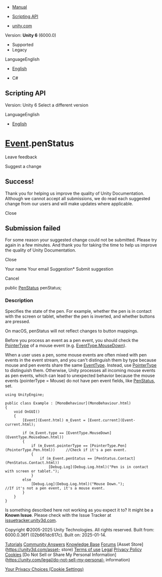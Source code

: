 [ ]()

  * [Manual](../Manual/index.html)
  * [Scripting API](../ScriptReference/index.html)

  * [unity.com](https://unity.com/)

Version: **Unity 6** (6000.0)

  * Supported
  * Legacy

LanguageEnglish

  * [English]()

  * C#

[ ](https://docs.unity3d.com)

## Scripting API

Version: Unity 6 Select a different version

LanguageEnglish

  * [English]()

#  [Event](Event.html).penStatus

Leave feedback

Suggest a change

## Success!

Thank you for helping us improve the quality of Unity Documentation. Although
we cannot accept all submissions, we do read each suggested change from our
users and will make updates where applicable.

Close

## Submission failed

For some reason your suggested change could not be submitted. Please <a>try
again</a> in a few minutes. And thank you for taking the time to help us
improve the quality of Unity Documentation.

Close

Your name Your email Suggestion* Submit suggestion

Cancel

[ ]()

public [PenStatus](PenStatus.html) penStatus;

### Description

Specifies the state of the pen. For example, whether the pen is in contact
with the screen or tablet, whether the pen is inverted, and whether buttons
are pressed.

On macOS, penStatus will not reflect changes to button mappings.  
  
Before you process an event as a pen event, you should check the
[PointerType](PointerType.html) of a mouse event (e.g.
[EventType.MouseDown](EventType.MouseDown.html)).  
  
When a user uses a pen, some mouse events are often mixed with pen events in
the event stream, and you can't distinguish them by type because mouse and pen
events share the same [EventType](EventType.html). Instead, use
[PointerType](PointerType.html) to distinguish them. Otherwise, Unity
processes all incoming mouse events as pen events, which can lead to
unexpected behavior because the mouse events (pointerType = Mouse) do not have
pen event fields, like [PenStatus](PenStatus.html), set.

    
    
    using UnityEngine;  
      
    public class Example : [MonoBehaviour](MonoBehaviour.html)
    {
        void OnGUI()
        {
            [Event](Event.html) m_Event = [Event.current](Event-current.html);  
      
            if (m_Event.type == [EventType.MouseDown](EventType.MouseDown.html))
            {
                if (m_Event.pointerType == [PointerType.Pen](PointerType.Pen.html))     //Check if it's a pen event.
                {
                    if (m_Event.penStatus == [PenStatus.Contact](PenStatus.Contact.html))
                        [Debug.Log](Debug.Log.html)("Pen is in contact with screen or tablet.");
                }
            else
                [Debug.Log](Debug.Log.html)("Mouse Down.");                   //If it's not a pen event, it's a mouse event. 
            }
        }
    }

Is something described here not working as you expect it to? It might be a
**Known Issue**. Please check with the Issue Tracker at
[issuetracker.unity3d.com](https://issuetracker.unity3d.com).

Copyright ©2005-2025 Unity Technologies. All rights reserved. Built from:
6000.0.36f1 (02b661dc617c). Built on: 2025-01-14.

[Tutorials](https://unity3d.com/learn) [Community
Answers](https://answers.unity3d.com) [Knowledge
Base](https://support.unity3d.com/hc/en-us)
[Forums](https://forum.unity3d.com) [Asset Store](https://unity3d.com/asset-
store) [Terms of use](https://docs.unity3d.com/Manual/TermsOfUse.html)
[Legal](https://unity.com/legal) [Privacy
Policy](https://unity.com/legal/privacy-policy)
[Cookies](https://unity.com/legal/cookie-policy) [Do Not Sell or Share My
Personal Information](https://unity.com/legal/do-not-sell-my-personal-
information)

[Your Privacy Choices (Cookie Settings)](javascript:void\(0\);)

